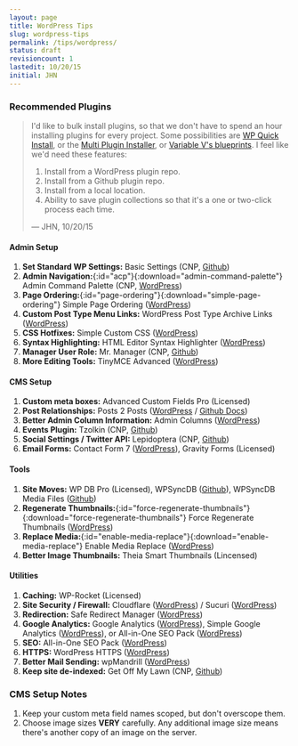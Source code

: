 ```yaml
---
layout: page
title: WordPress Tips
slug: wordpress-tips
permalink: /tips/wordpress/
status: draft
revisioncount: 1
lastedit: 10/20/15
initial: JHN
---
```


### Recommended Plugins

> I'd like to bulk install plugins, so that we don't have to spend an hour installing plugins for every project. Some
> possibilities are [WP Quick Install](http://wp-quick-install.com/), or the [Multi Plugin Installer](https://wordpress.org/plugins/multi-plugin-installer/), or [
> Variable V's blueprints](https://github.com/bradp/vv#blueprints). I feel like we'd need these features:
>
> 1. Install from a WordPress plugin repo.
> 1. Install from a Github plugin repo.
> 1. Install from a local location.
> 1. Ability to save plugin collections so that it's a one or two-click process each time.
>
> — JHN, 10/20/15

#### Admin Setup

1. **Set Standard WP Settings:** Basic Settings (CNP, [Github](https://github.com/Clark-Nikdel-Powell/Basic-Settings))
1. **Admin Navigation:**{:id="acp"}{:download="admin-command-palette"} Admin Command Palette (CNP, [WordPress](https://wordpress.org/plugins/admin-command-palette/))
1. **Page Ordering:**{:id="page-ordering"}{:download="simple-page-ordering"} Simple Page Ordering ([WordPress](https://wordpress.org/plugins/simple-page-ordering/))
1. **Custom Post Type Menu Links:** WordPress Post Type Archive Links ([WordPress](https://wordpress.org/plugins/post-type-archive-links/))
1. **CSS Hotfixes:** Simple Custom CSS ([WordPress](https://wordpress.org/plugins/simple-custom-css/))
1. **Syntax Highlighting:** HTML Editor Syntax Highlighter ([WordPress](https://wordpress.org/plugins/html-editor-syntax-highlighter/))
1. **Manager User Role:** Mr. Manager (CNP, [Github](https://github.com/Clark-Nikdel-Powell/Mr.-Manager))
1. **More Editing Tools:** TinyMCE Advanced ([WordPress](https://wordpress.org/plugins/tinymce-advanced/))

#### CMS Setup

1. **Custom meta boxes:** Advanced Custom Fields Pro (Licensed)
1. **Post Relationships:** Posts 2 Posts ([WordPress](https://wordpress.org/plugins/posts-to-posts/) / [Github Docs](https://github.com/scribu/wp-posts-to-posts/wiki))
1. **Better Admin Column Information:** Admin Columns ([WordPress](https://wordpress.org/plugins/codepress-admin-columns/))
1. **Events Plugin:** Tzolkin (CNP, [Github](https://github.com/Clark-Nikdel-Powell/Tzolkin))
1. **Social Settings / Twitter API:** Lepidoptera (CNP, [Github](https://github.com/Clark-Nikdel-Powell/Lepidoptera))
1. **Email Forms:** Contact Form 7 ([WordPress](https://wordpress.org/plugins/contact-form-7/)), Gravity Forms (Licensed)

#### Tools

1. **Site Moves:** WP DB Pro (Licensed), WPSyncDB ([Github](https://github.com/wp-sync-db/wp-sync-db)), WPSyncDB Media Files ([Github](https://github.com/wp-sync-db/wp-sync-db-media-files))
1. **Regenerate Thumbnails:**{:id="force-regenerate-thumbnails"}{:download="force-regenerate-thumbnails"} Force Regenerate Thumbnails ([WordPress](https://wordpress.org/plugins/force-regenerate-thumbnails/))
1. **Replace Media:**{:id="enable-media-replace"}{:download="enable-media-replace"} Enable Media Replace ([WordPress](https://wordpress.org/plugins/enable-media-replace/))
1. **Better Image Thumbnails:** Theia Smart Thumbnails (Lincensed)

#### Utilities

1. **Caching:** WP-Rocket (Licensed)
1. **Site Security / Firewall:** Cloudflare ([WordPress](https://wordpress.org/plugins/cloudflare/)) / Sucuri ([WordPress](https://wordpress.org/plugins/sucuri-scanner/))
1. **Redirection:** Safe Redirect Manager ([WordPress](https://wordpress.org/plugins/safe-redirect-manager/))
1. **Google Analytics:** Google Analytics ([WordPress](https://wordpress.org/plugins/googleanalytics/)), Simple Google Analytics ([WordPress](https://wordpress.org/plugins/simple-google-analytics/)), or All-in-One SEO Pack ([WordPress](https://wordpress.org/plugins/all-in-one-seo-pack/))
1. **SEO:** All-in-One SEO Pack ([WordPress](https://wordpress.org/plugins/all-in-one-seo-pack/))
1. **HTTPS:** WordPress HTTPS ([WordPress](https://wordpress.org/plugins/wordpress-https/))
1. **Better Mail Sending:** wpMandrill ([WordPress](https://wordpress.org/plugins/wpmandrill/))
1. **Keep site de-indexed:** Get Off My Lawn (CNP, [Github](https://github.com/Clark-Nikdel-Powell/Get-Off-My-Lawn))

### CMS Setup Notes

1. Keep your custom meta field names scoped, but don't overscope them.
2. Choose image sizes **VERY** carefully. Any additional image size means there's another copy of an image on the server.